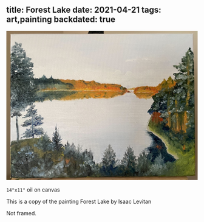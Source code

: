 title: Forest Lake
date: 2021-04-21
tags: art,painting
backdated: true
---
![Forest Lake](forest_lake.jpeg)

`14"x11"` oil on canvas

This is a copy of the painting Forest Lake by Isaac Levitan

Not framed.